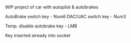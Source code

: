 WIP project of car with autopilot & autobrakes


AutoBrake switch key - Num6
DAC/UAC switch key - Num3


Temp. disable autobrake key - LMB


Key inserted already into socket